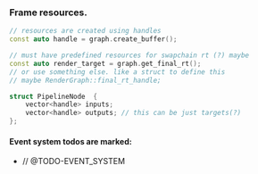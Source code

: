
### Frame resources.

```cpp
// resources are created using handles
const auto handle = graph.create_buffer();

// must have predefined resources for swapchain rt (?) maybe
const auto render_target = graph.get_final_rt();
// or use something else. like a struct to define this
// maybe RenderGraph::final_rt_handle;

struct PipelineNode  {
    vector<handle> inputs;
    vector<handle> outputs; // this can be just targets(?)
};
```


#### Event system todos are marked:
- // @TODO-EVENT_SYSTEM
